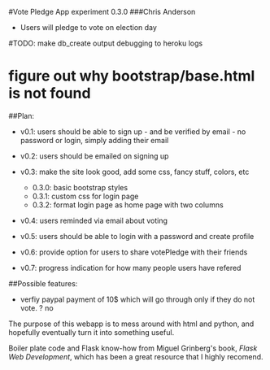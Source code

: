 #Vote Pledge App experiment 0.3.0
###Chris Anderson
- Users will pledge to vote on election day

#TODO: make db_create output debugging to heroku logs
#      figure out why bootstrap/base.html is not found

##Plan:
- v0.1: users should be able to sign up - and be verified by email
        - no password or login, simply adding their email

- v0.2: users should be emailed on signing up
- v0.3: make the site look good, add some css, fancy stuff, colors, etc
    - 0.3.0: basic bootstrap styles
    - 0.3.1: custom css for login page
    - 0.3.2: format login page as home page with two columns
- v0.4: users reminded via email about voting
- v0.5: users should be able to login with a password and create profile
- v0.6: provide option for users to share votePledge with their friends
- v0.7: progress indication for how many people users have refered

##Possible features: 
- verfiy paypal payment of 10$ which will go through only
        if they do not vote. ? no


The purpose of this webapp is to mess around with html and python,
and hopefully eventually turn it into something useful.

Boiler plate code and Flask know-how from Miguel Grinberg's book,
*Flask Web Development*, which has been a great resource that I 
highly recomend. 
